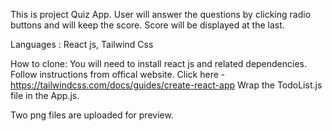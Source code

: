 This is project Quiz App. 
User will answer the questions by clicking radio buttons and will keep the score. Score will be displayed at the last.

Languages : React js, Tailwind Css

How to clone: You will need to install react js and related dependencies. Follow instructions from offical website. Click here - https://tailwindcss.com/docs/guides/create-react-app Wrap the TodoList.js file in the App.js.

Two png files are uploaded for preview.
